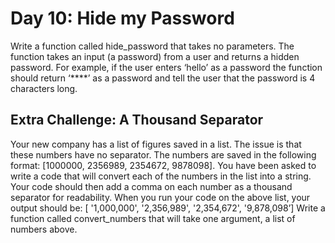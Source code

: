 # Day 10: Hide my Password
Write a function called hide_password that takes no
parameters. The function takes an input (a password) from a
user and returns a hidden password. For example, if the user
enters ‘hello’ as a password the function should return ‘****’ as
a password and tell the user that the password is 4 characters
long.

## Extra Challenge: A Thousand Separator
Your new company has a list of figures saved in a list. The issue
is that these numbers have no separator. The numbers are
saved in the following format:
[1000000, 2356989, 2354672, 9878098].
You have been asked to write a code that will convert each of the
numbers in the list into a string. Your code should then add a
comma on each number as a thousand separator for
readability. When you run your code on the above list, your
output should be:
[ '1,000,000', '2,356,989', '2,354,672', '9,878,098’]
Write a function called convert_numbers that will take one
argument, a list of numbers above.